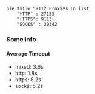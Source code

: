 
```mermaid
pie title 59112 Proxies in list
    "HTTP" : 27155
    "HTTPS": 9113
    "SOCKS" : 30342
```

### Some Info
#### Average Timeout

- mixed: 3.6s
- http: 1.8s
- https: 8.2s
- socks: 5.2s